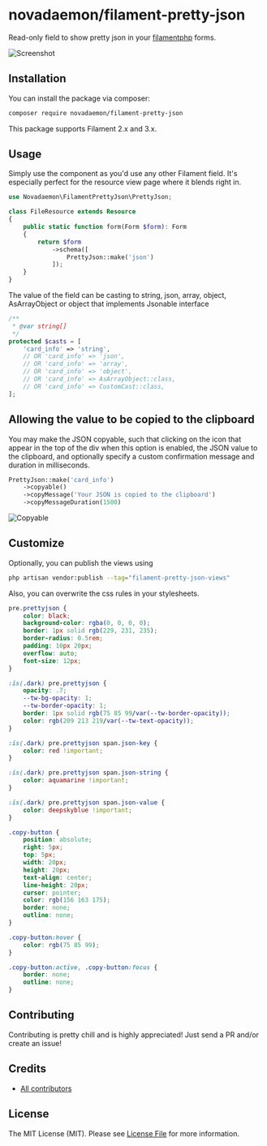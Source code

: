 # novadaemon/filament-pretty-json

Read-only field to show pretty json in your [filamentphp](https://filamentphp.com/) forms.

![Screenshot](https://raw.githubusercontent.com/novadaemon/filament-pretty-json/refs/heads/main/resources/img/screenshot.webp)

## Installation

You can install the package via composer:

```bash
composer require novadaemon/filament-pretty-json
```

This package supports Filament 2.x and 3.x.

## Usage

Simply use the component as you'd use any other Filament field. It's especially perfect for the resource view page where it blends right in.

```php
use Novadaemon\FilamentPrettyJson\PrettyJson;

class FileResource extends Resource
{
    public static function form(Form $form): Form
    {
        return $form
            ->schema([
                PrettyJson::make('json')
            ]);
    }
}
```

The value of the field can be casting to string, json, array, object, AsArrayObject or object that implements Jsonable interface

```php
/**
 * @var string[]
 */
protected $casts = [
    'card_info' => 'string',
    // OR 'card_info' => 'json',
    // OR 'card_info' => 'array',
    // OR 'card_info' => 'object',
    // OR 'card_info' => AsArrayObject::class,
    // OR 'card_info' => CustomCast::class,
];
```

## Allowing the value to be copied to the clipboard

You may make the JSON copyable, such that clicking on the icon that appear in the top of the div when this option is enabled, the JSON value to the clipboard, and optionally specify a custom confirmation message and duration in milliseconds.

```php
PrettyJson::make('card_info')
    ->copyable()
    ->copyMessage('Your JSON is copied to the clipboard')
    ->copyMessageDuration(1500)
```

![Copyable](https://raw.githubusercontent.com/novadaemon/filament-pretty-json/refs/heads/main/resources/img/copyable.webp)

## Customize

Optionally, you can publish the views using

```bash
php artisan vendor:publish --tag="filament-pretty-json-views"
```

Also, you can overwrite the css rules in your stylesheets.

```css
pre.prettyjson {
    color: black;
    background-color: rgba(0, 0, 0, 0);
    border: 1px solid rgb(229, 231, 235);
    border-radius: 0.5rem;
    padding: 10px 20px;
    overflow: auto;
    font-size: 12px;
}

:is(.dark) pre.prettyjson {
    opacity: .7;
    --tw-bg-opacity: 1;
    --tw-border-opacity: 1;
    border: 1px solid rgb(75 85 99/var(--tw-border-opacity));
    color: rgb(209 213 219/var(--tw-text-opacity));
}

:is(.dark) pre.prettyjson span.json-key {
    color: red !important;
}

:is(.dark) pre.prettyjson span.json-string {
    color: aquamarine !important;
}

:is(.dark) pre.prettyjson span.json-value {
    color: deepskyblue !important;
}

.copy-button {
    position: absolute;
    right: 5px;
    top: 5px;
    width: 20px;
    height: 20px;
    text-align: center;
    line-height: 20px;
    cursor: pointer;
    color: rgb(156 163 175);
    border: none;
    outline: none;
}

.copy-button:hover {
    color: rgb(75 85 99);
}

.copy-button:active, .copy-button:focus {
    border: none;
    outline: none;
}

```

## Contributing

Contributing is pretty chill and is highly appreciated! Just send a PR and/or create an issue!

## Credits

- [All contributors](https://github.com/novadaemon/filament-pretty-json/contributors)

## License

The MIT License (MIT). Please see [License File](LICENSE.md) for more information.